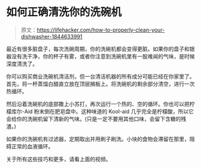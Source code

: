 # 如何正确清洗你的洗碗机

> 原文：<https://lifehacker.com/how-to-properly-clean-your-dishwasher-1844633991>

最近有很多脏盘子，每次洗碗周期，你的洗碗机都会变得更脏。如果你的盘子和银器没有洗干净，你的杯子有雾，或者你注意到洗碗机里有一股难闻的气味，是时候深度清洗了。

你可以购买商业洗碗机清洁剂，但一台清洁机器的所有成分可能已经在你家里了。首先，将一杯蒸馏白醋直立放在顶层搁板上。将洗碗机的剩余部分清空，进行一次热循环。



然后沿着洗碗机的底部撒上小苏打，再次运行一个热的、空的循环。你也可以把柠檬库尔-Aid 粉末倒在肥皂盘中。这种味道的 Kool-aid 几乎完全是柠檬酸，所以它会给你的洗碗机留下清新的气味。(只是一定不要用其他口味，会留下含糖的残渣。)

如果你的洗碗机有过滤器，定期取出并用刷子刷洗。小块的食物会滞留在那里，阻碍正常的血液循环。



关于所有这些技巧和更多，请看上面的视频。
